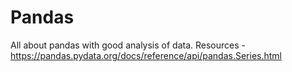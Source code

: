# Pandas
All about pandas with good analysis of data.
Resources - https://pandas.pydata.org/docs/reference/api/pandas.Series.html
